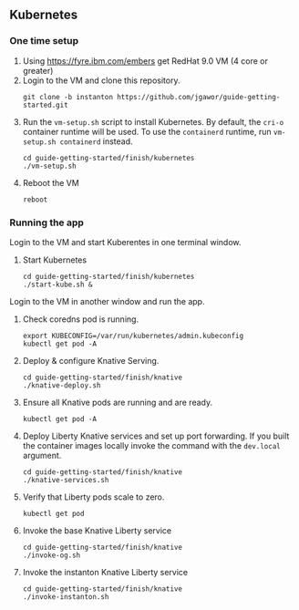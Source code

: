 ## Kubernetes

### One time setup

1. Using https://fyre.ibm.com/embers get RedHat 9.0 VM (4 core or greater)
1. Login to the VM and clone this repository.
   ```
   git clone -b instanton https://github.com/jgawor/guide-getting-started.git
   ```
1. Run the `vm-setup.sh` script to install Kubernetes. By default, the `cri-o` container runtime will be used. To use the `containerd` runtime, run `vm-setup.sh containerd` instead.
   ```
   cd guide-getting-started/finish/kubernetes
   ./vm-setup.sh
   ```
1. Reboot the VM
   ```
   reboot
   ```

### Running the app

Login to the VM and start Kuberentes in one terminal window.

1. Start Kubernetes
   ```
   cd guide-getting-started/finish/kubernetes
   ./start-kube.sh &
   ```

Login to the VM in another window and run the app.

1. Check coredns pod is running.
   ```
   export KUBECONFIG=/var/run/kubernetes/admin.kubeconfig
   kubectl get pod -A
   ```
1. Deploy & configure Knative Serving.
   ```
   cd guide-getting-started/finish/knative
   ./knative-deploy.sh
   ```
1. Ensure all Knative pods are running and are ready.
   ```
   kubectl get pod -A
   ```
1. Deploy Liberty Knative services and set up port forwarding. If you built the container images locally invoke the command with the `dev.local` argument.
   ```
   cd guide-getting-started/finish/knative
   ./knative-services.sh
   ```
1. Verify that Liberty pods scale to zero.
   ```
   kubectl get pod
   ```
1. Invoke the base Knative Liberty service
   ```
   cd guide-getting-started/finish/knative
   ./invoke-og.sh
   ```
1. Invoke the instanton Knative Liberty service
   ```
   cd guide-getting-started/finish/knative
   ./invoke-instanton.sh
   ```
